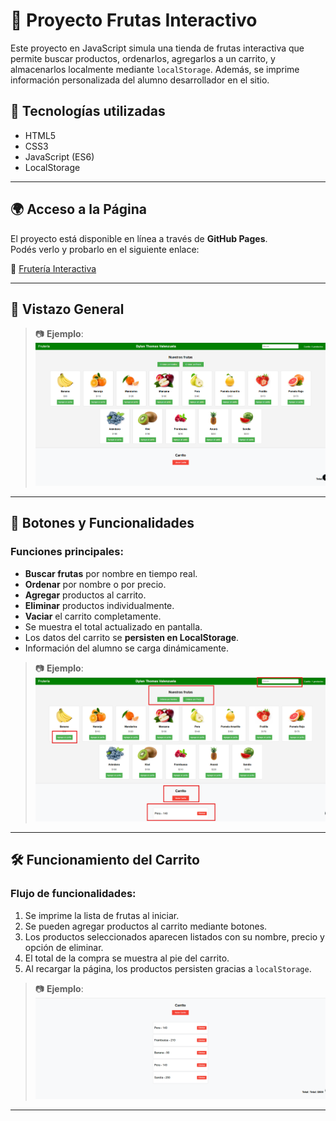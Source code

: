 # 🛒 Proyecto Frutas Interactivo

Este proyecto en JavaScript simula una tienda de frutas interactiva que permite buscar productos, ordenarlos, agregarlos a un carrito, y almacenarlos localmente mediante `localStorage`. Además, se imprime información personalizada del alumno desarrollador en el sitio.

## 🧠 Tecnologías utilizadas

- HTML5
- CSS3
- JavaScript (ES6)
- LocalStorage
---
## 🌍 Acceso a la Página

El proyecto está disponible en línea a través de **GitHub Pages**.  
Podés verlo y probarlo en el siguiente enlace:

🔗 [Frutería Interactiva](https://thomi344.github.io/Fruteria/)

---

## 👀 Vistazo General


> 📷 **Ejemplo**: ![Vistazo general](img/img_muestra/muestra.png)

---

## 🔘 Botones y Funcionalidades

### Funciones principales:

- **Buscar frutas** por nombre en tiempo real.
- **Ordenar** por nombre o por precio.
- **Agregar** productos al carrito.
- **Eliminar** productos individualmente.
- **Vaciar** el carrito completamente.
- Se muestra el total actualizado en pantalla.
- Los datos del carrito se **persisten en LocalStorage**.
- Información del alumno se carga dinámicamente.


> 📷 **Ejemplo**: ![Botones y funcionalidades](img/img_muestra/botones.png)

---

## 🛠 Funcionamiento del Carrito

### Flujo de funcionalidades:

1. Se imprime la lista de frutas al iniciar.
2. Se pueden agregar productos al carrito mediante botones.
3. Los productos seleccionados aparecen listados con su nombre, precio y opción de eliminar.
4. El total de la compra se muestra al pie del carrito.
5. Al recargar la página, los productos persisten gracias a `localStorage`.


> 📷 **Ejemplo**: ![Funcionamiento del carrito](img/img_muestra/carrito_lleno.png)

---

